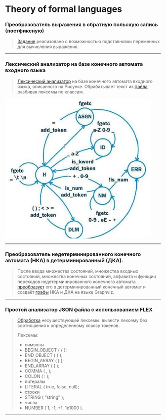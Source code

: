 # Theory of formal languages
### Преобразователь выражения в обратную польскую запись (постфиксную)
> [Задание](1-2PR.py) реализовано с возможностью подставновки переменных для вычисления выражения.

---

### Лексический анализатор на базе конечного автомата входного языка
> [Лексический анализатор](3PR.py) на базе конечного автомата входного языка, 
> описанного на Рисунке. Обрабатывает текст из [файла](files/test.txt) разбивая
> лексемы по классам.

![machine](files/img.git.png)

---

### Преобразователь недетерминированного конечного автомата (НКА) в детерминированный (ДКА).
> После ввода множества состояний, множества входных состояний,
> множества конечных состояний, алфавита и функции переходов
> недетерминированного конечного автомата [преобразует](4PR.py) его в детерминированный
> конечный автомат и создаёт [графы](files/dependency_graphs) НКА и ДКА на языке Graphviz.

---

### Простой анализатор JSON файла с использованием FLEX
> [Обработка](5PR) несуществующей лексемы: вывести лексему без соотношения
> к определенному классу токенов. 
>
> Лексемы:
> * символы
>  * BEGIN_OBJECT ( { ); 
>  * END_OBJECT ( } ); 
>  * BEGIN_ARRAY ( [ ); 
>  * END_ARRAY ( ] ); 
>  * COMMA ( , ); 
>  * COLON ( : ); 
> * литералы 
>  * LITERAL ( true, false, null); 
> * строки 
>  * STRING ( “string” ); 
> * числа 
>  * NUMBER ( 1, -1, +1, 1e1000 ).

---
